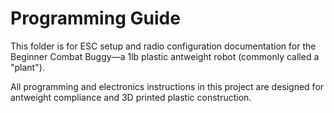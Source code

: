 # Programming Guide

This folder is for ESC setup and radio configuration documentation for the Beginner Combat Buggy—a 1lb plastic antweight robot (commonly called a "plant").

All programming and electronics instructions in this project are designed for antweight compliance and 3D printed plastic construction.
